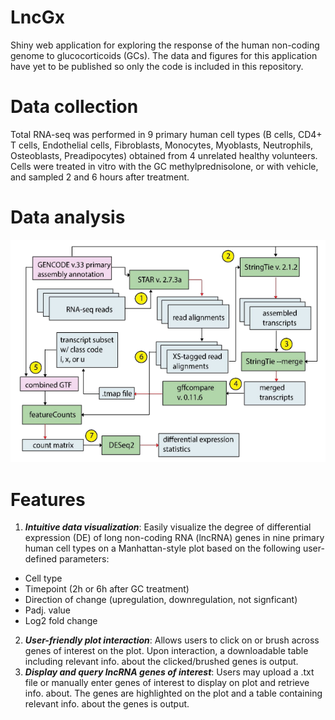 # LncGx
Shiny web application for exploring the response of the human non-coding genome to glucocorticoids (GCs). The data and figures for this application have yet to be published so only the code is included in this repository.

# Data collection
Total RNA-seq was performed in 9 primary human cell types (B cells, CD4+ T cells, Endothelial cells, Fibroblasts, Monocytes, Myoblasts, Neutrophils, Osteoblasts, Preadipocytes) obtained from 4 unrelated healthy volunteers. Cells were treated in vitro with the GC methylprednisolone, or with vehicle, and sampled 2 and 6 hours after treatment.

# Data analysis
![](images/bioinformatics_pipeline.png)

# Features
1. ***Intuitive data visualization***: Easily visualize the degree of differential expression (DE) of long non-coding RNA (lncRNA) genes in nine primary human cell types on a Manhattan-style plot based on the following user-defined parameters:
- Cell type
- Timepoint (2h or 6h after GC treatment)
- Direction of change (upregulation, downregulation, not signficant)
- Padj. value
- Log2 fold change
2. ***User-friendly plot interaction***: Allows users to click on or brush across genes of interest on the plot. Upon interaction, a downloadable table including relevant info. about the clicked/brushed genes is output.
3. ***Display and query lncRNA genes of interest***: Users may upload a .txt file or manually enter genes of interest to display on plot and retrieve info. about. The genes are highlighted on the plot and a table containing relevant info. about the genes is output. 
